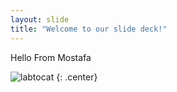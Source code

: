 ```yaml
---
layout: slide
title: "Welcome to our slide deck!"
---
```


Hello From Mostafa

![labtocat](https://octodex.github.com/images/labtocat.png)
{: .center}
